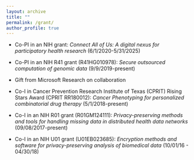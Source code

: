 ```yaml
---
layout: archive
title: ""
permalink: /grant/
author_profile: true
---
```

 * Co-PI in an NIH grant: _Connect All of Us: A digital nexus for participatory health research_ (6/1/2020-5/31/2025)
 
 * Co-PI in an NIH R41 grant (R41HG010978): _Secure outsourced computation of genomic data_ (9/9/2019-present)
 
 * Gift from Microsoft Research on collaboration
 
 * Co-I in Cancer Prevention Research Institute of Texas (CPRIT) Rising Stars Award (CPRIT RR180012): _Cancer Phenotyping for personalized combinatorial drug therapy_ (5/1/2018-present)
 
 * Co-I in an NIH R01 grant (R01GM124111): _Privacy-preserving methods and tools for handling missing data in distributed health data networks_ (09/08/2017-present)
 
 * Co-I in an NIH U01 grant (U01EB023685): _Encryption methods and software for privacy-preserving analysis of biomedical data_ (10/01/16 - 04/30/18)
